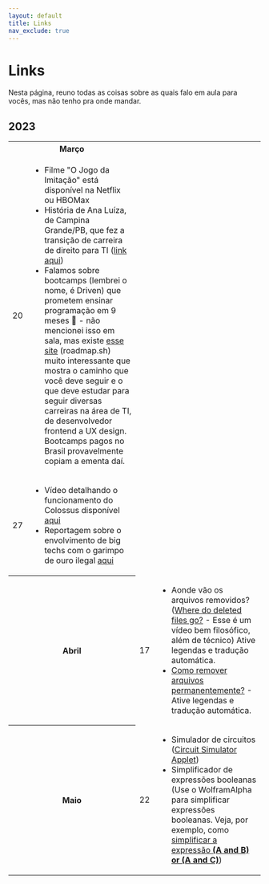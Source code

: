 ```yaml
---
layout: default
title: Links
nav_exclude: true
---
```


# Links

Nesta página, reuno todas as coisas sobre as quais falo em aula para vocês, mas não tenho pra onde mandar.

## 2023

<table>
  <tr>
    <th colspan="2">Março</th>
  </tr>
  <tr>
    <td>20</td>
    <td>
      <ul>
        <li>Filme "O Jogo da Imitação" está disponível na Netflix ou HBOMax</li>
        <li>História de Ana Luíza, de Campina Grande/PB, que fez a transição de carreira de direito para TI (<a href="https://open.spotify.com/episode/3wzoXtATxI8UuX8ld38m9t?si=69f47753127448f0" target="_blank">link aqui</a>)</li>
        <li>Falamos sobre bootcamps (lembrei o nome, é Driven) que prometem ensinar programação em 9 meses 🤭 - não mencionei isso em sala, mas existe <a href="https://roadmap.sh/" target="_blank">esse site</a> (roadmap.sh) muito interessante que mostra o caminho que você deve seguir e o que deve estudar para seguir diversas carreiras na área de TI, de desenvolvedor frontend a UX design. Bootcamps pagos no Brasil provavelmente copiam a ementa daí.</li>
      </ul>
    </td>
  </tr>
  <tr>
    <td>27</td>
    <td>
      <ul>
        <li>Vídeo detalhando o funcionamento do Colossus disponível <a href="https://www.britannica.com/technology/computer/images-videos#/media/1/130429/214516" target="_blank">aqui</a></li>
        <li>Reportagem sobre o envolvimento de big techs com o garimpo de ouro ilegal <a href="https://outraspalavras.net/outrasmidias/amazonia-as-conexoes-entre-big-tech-e-o-garimpo-ilegal/">aqui</a></li>
      </ul>
    </td>
  </tr>
  <tr>
    <th colspan="2">Abril</th>
    <td>17</td>
    <td>
      <ul>
        <li>Aonde vão os arquivos removidos? (<a href="https://www.youtube.com/watch?v=G5s4-Kak49o">Where do deleted files go?</a> - Esse é um vídeo bem filosófico, além de técnico) Ative legendas e tradução automática.</li>
        <li><a href="https://www.youtube.com/watch?v=3Rgk7-F_DT8">Como remover arquivos permanentemente?</a> - Ative legendas e tradução automática.</li>
      </ul>
    </td>
  </tr>
  <tr>
    <th colspan="2">Maio</th>
    <td>22</td>
    <td>
      <ul>
        <li>Simulador de circuitos (<a href="http://www.falstad.com/circuit/">Circuit Simulator Applet</a>)</li>
        <li>Simplificador de expressões booleanas (Use o WolframAlpha para simplificar expressões booleanas. Veja, por exemplo, como <a href="https://www.wolframalpha.com/input?i=simplify+A+AND+B+OR+A+AND+C">simplificar a expressão <strong>(A and B) or (A and C)</strong></a>)</li>
      </ul>
    </td>
  </tr>
</table>
